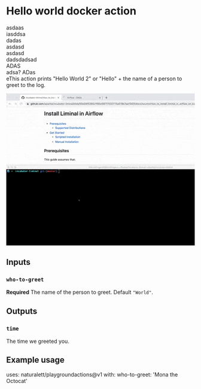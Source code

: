# Hello world docker action

asdaas\
iasddsa\
dadas\
asdasd\
asdasd\
dadsdadsad\
ADAS\
adsa\?
ADas\
eThis action prints "Hello World 2" or "Hello" + the name of a person to greet to the log.

![](assets/install_liminal_in_airflow.gif)

## Inputs

### `who-to-greet`

**Required** The name of the person to greet. Default `"World"`.

## Outputs

### `time`

The time we greeted you.

## Example usage

uses: naturalett/playgroundactions@v1
with:
who-to-greet: 'Mona the Octocat'
